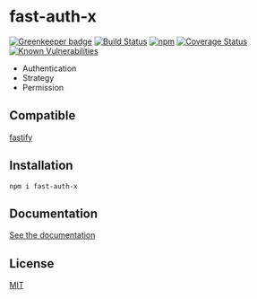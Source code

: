 # fast-auth-x

[![Greenkeeper badge](https://badges.greenkeeper.io/GleisonMv/fast-auth-x.svg)](https://greenkeeper.io/)
[![Build Status](https://travis-ci.org/GleisonMv/fast-auth-x.svg?branch=master)](https://travis-ci.org/GleisonMv/fast-auth-x)
[![npm](https://img.shields.io/npm/v/fast-auth-x.svg)](https://www.npmjs.com/package/fast-auth-x)
[![Coverage Status](https://coveralls.io/repos/github/GleisonMv/fast-auth-x/badge.svg?branch=master)](https://coveralls.io/github/GleisonMv/fast-auth-x?branch=master)
[![Known Vulnerabilities](https://snyk.io/test/github/GleisonMv/fast-auth-x/badge.svg?targetFile=package.json)](https://snyk.io/test/github/GleisonMv/fast-auth-x?targetFile=package.json)

* Authentication
* Strategy
* Permission

## Compatible

[fastify](https://github.com/fastify/fastify)

## Installation
```
npm i fast-auth-x
```

## Documentation

[See the documentation](https://github.com/GleisonMv/fast-auth-x/wiki)

## License

[MIT](./LICENSE)
